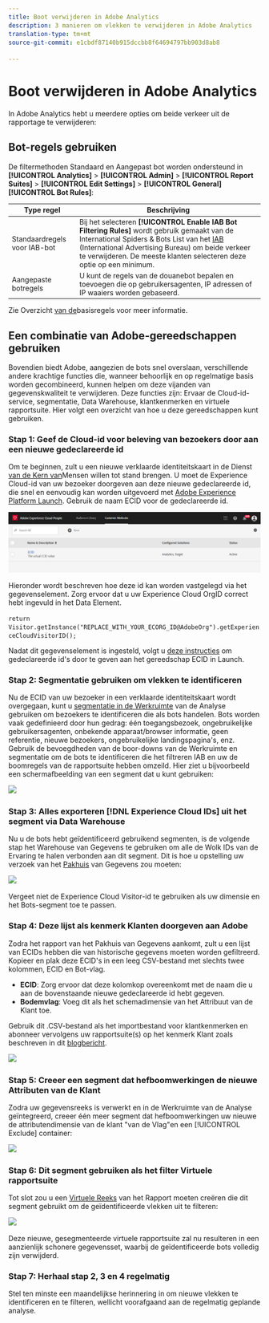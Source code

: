 ```yaml
---
title: Boot verwijderen in Adobe Analytics
description: 3 manieren om vlekken te verwijderen in Adobe Analytics
translation-type: tm+mt
source-git-commit: e1cbdf87140b915dccbb8f64694797bb903d8ab8

---
```



# Boot verwijderen in Adobe Analytics

In Adobe Analytics hebt u meerdere opties om beide verkeer uit de rapportage te verwijderen:

## Bot-regels gebruiken

De filtermethoden Standaard en Aangepast bot worden ondersteund in **[!UICONTROL Analytics]** > **[!UICONTROL Admin]** > **[!UICONTROL Report Suites]** > **[!UICONTROL Edit Settings]** > **[!UICONTROL General]** **[!UICONTROL Bot Rules]**:

| Type regel | Beschrijving |
|--- |--- |
| Standaardregels voor IAB-bot | Bij het selecteren **[!UICONTROL Enable IAB Bot Filtering Rules]** wordt gebruik gemaakt van de International Spiders &amp; Bots List van het [IAB](https://www.iab.com/) (International Advertising Bureau) om beide verkeer te verwijderen. De meeste klanten selecteren deze optie op een minimum. |
| Aangepaste botregels | U kunt de regels van de douanebot bepalen en toevoegen die op gebruikersagenten, IP adressen of IP waaiers worden gebaseerd. |

Zie Overzicht [van de](/help/admin/admin/bot-removal/bot-rules.md)basisregels voor meer informatie.

## Een combinatie van Adobe-gereedschappen gebruiken

Bovendien biedt Adobe, aangezien de bots snel overslaan, verschillende andere krachtige functies die, wanneer behoorlijk en op regelmatige basis worden gecombineerd, kunnen helpen om deze vijanden van gegevenskwaliteit te verwijderen. Deze functies zijn: Ervaar de Cloud-id-service, segmentatie, Data Warehouse, klantkenmerken en virtuele rapportsuite. Hier volgt een overzicht van hoe u deze gereedschappen kunt gebruiken.

### Stap 1: Geef de Cloud-id voor beleving van bezoekers door aan een nieuwe gedeclareerde id

Om te beginnen, zult u een nieuwe verklaarde identiteitskaart in de Dienst [van de Kern van](https://docs.adobe.com/content/help/en/core-services/interface/audiences/audience-library.html)Mensen willen tot stand brengen. U moet de Experience Cloud-id van uw bezoeker doorgeven aan deze nieuwe gedeclareerde id, die snel en eenvoudig kan worden uitgevoerd met [Adobe Experience Platform Launch](https://docs.adobe.com/content/help/en/launch/using/implement/solutions/idservice-save.html). Gebruik de naam ECID voor de gedeclareerde id.

![](assets/bot-cust-attr-setup.png)

Hieronder wordt beschreven hoe deze id kan worden vastgelegd via het gegevenselement. Zorg ervoor dat u uw Experience Cloud OrgID correct hebt ingevuld in het Data Element.

```return Visitor.getInstance("REPLACE_WITH_YOUR_ECORG_ID@AdobeOrg").getExperienceCloudVisitorID();```

Nadat dit gegevenselement is ingesteld, volgt u [deze instructies](https://docs.adobe.com/content/help/en/launch/using/implement/solutions/idservice-save.html) om gedeclareerde id&#39;s door te geven aan het gereedschap ECID in Launch.

### Stap 2: Segmentatie gebruiken om vlekken te identificeren

Nu de ECID van uw bezoeker in een verklaarde identiteitskaart wordt overgegaan, kunt u [segmentatie in de Werkruimte](https://docs.adobe.com/content/help/en/analytics/analyze/analysis-workspace/components/t-freeform-project-segment.html) van de Analyse gebruiken om bezoekers te identificeren die als bots handelen. Bots worden vaak gedefinieerd door hun gedrag: één toegangsbezoek, ongebruikelijke gebruikersagenten, onbekende apparaat/browser informatie, geen referentie, nieuwe bezoekers, ongebruikelijke landingspagina&#39;s, enz. Gebruik de bevoegdheden van de boor-downs van de Werkruimte en segmentatie om de bots te identificeren die het filtreren IAB en uw de boomregels van de rapportsuite hebben omzeild. Hier ziet u bijvoorbeeld een schermafbeelding van een segment dat u kunt gebruiken:

![](assets/bot-filter-seg1.png)

### Stap 3: Alles exporteren [!DNL Experience Cloud IDs] uit het segment via Data Warehouse

Nu u de bots hebt geïdentificeerd gebruikend segmenten, is de volgende stap het Warehouse van Gegevens te gebruiken om alle de Wolk IDs van de Ervaring te halen verbonden aan dit segment. Dit is hoe u opstelling uw verzoek van het [Pakhuis](https://docs.adobe.com/content/help/en/analytics/export/data-warehouse/data-warehouse.html) van Gegevens zou moeten:

![](assets/bot-dwh-3.png)

Vergeet niet de Experience Cloud Visitor-id te gebruiken als uw dimensie en het Bots-segment toe te passen.

### Stap 4: Deze lijst als kenmerk Klanten doorgeven aan Adobe

Zodra het rapport van het Pakhuis van Gegevens aankomt, zult u een lijst van ECIDs hebben die van historische gegevens moeten worden gefiltreerd. Kopieer en plak deze ECID&#39;s in een leeg CSV-bestand met slechts twee kolommen, ECID en Bot-vlag.

* **ECID**: Zorg ervoor dat deze kolomkop overeenkomt met de naam die u aan de bovenstaande nieuwe gedeclareerde id hebt gegeven.
* **Bodemvlag**: Voeg dit als het schemadimensie van het Attribuut van de Klant toe.

Gebruik dit .CSV-bestand als het importbestand voor klantkenmerken en abonneer vervolgens uw rapportsuite(s) op het kenmerk Klant zoals beschreven in dit [blogbericht](https://theblog.adobe.com/link-digital-behavior-customers).

![](assets/bot-csv-4.png)

### Stap 5: Creeer een segment dat hefboomwerkingen de nieuwe Attributen van de Klant

Zodra uw gegevensreeks is verwerkt en in de Werkruimte van de Analyse geïntegreerd, creeer één meer segment dat hefboomwerkingen uw nieuwe de attributendimensie van de klant &quot;van de Vlag&quot;en een [!UICONTROL Exclude] container:

![](assets/bot-filter-seg2.png)

### Stap 6: Dit segment gebruiken als het filter Virtuele rapportsuite

Tot slot zou u een [Virtuele Reeks](/help/components/vrs/vrs-about.md) van het Rapport moeten creëren die dit segment gebruikt om de geïdentificeerde vlekken uit te filteren:

![](assets/bot-vrs.png)

Deze nieuwe, gesegmenteerde virtuele rapportsuite zal nu resulteren in een aanzienlijk schonere gegevensset, waarbij de geïdentificeerde bots volledig zijn verwijderd.

### Stap 7: Herhaal stap 2, 3 en 4 regelmatig

Stel ten minste een maandelijkse herinnering in om nieuwe vlekken te identificeren en te filteren, wellicht voorafgaand aan de regelmatig geplande analyse.
